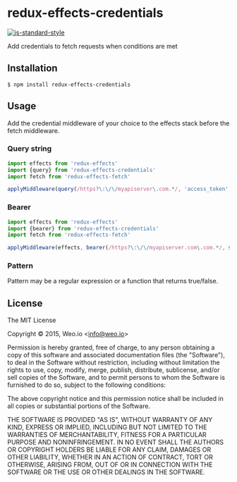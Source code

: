 
# redux-effects-credentials

[![js-standard-style](https://img.shields.io/badge/code%20style-standard-brightgreen.svg?style=flat)](https://github.com/feross/standard)

Add credentials to fetch requests when conditions are met

## Installation

    $ npm install redux-effects-credentials

## Usage

Add the credential middleware of your choice to the effects stack before the fetch middleware.

### Query string

```javascript
import effects from 'redux-effects'
import {query} from 'redux-effects-credentials'
import fetch from 'redux-effects-fetch'

applyMiddleware(query(/https?\:\/\/myapiserver\.com.*/, 'access_token', state => state.accessToken), fetch)(createStore)
```

### Bearer

```javascript
import effects from 'redux-effects'
import {bearer} from 'redux-effects-credentials'
import fetch from 'redux-effects-fetch'

applyMiddleware(effects, bearer(/https?\:\/\/myapiserver.com\.com.*/, state => state.accessToken), fetch))(createStore)
```

### Pattern

Pattern may be a regular expression or a function that returns true/false.

## License

The MIT License

Copyright &copy; 2015, Weo.io &lt;info@weo.io&gt;

Permission is hereby granted, free of charge, to any person obtaining a copy of this software and associated documentation files (the "Software"), to deal in the Software without restriction, including without limitation the rights to use, copy, modify, merge, publish, distribute, sublicense, and/or sell copies of the Software, and to permit persons to whom the Software is furnished to do so, subject to the following conditions:

The above copyright notice and this permission notice shall be included in all copies or substantial portions of the Software.

THE SOFTWARE IS PROVIDED "AS IS", WITHOUT WARRANTY OF ANY KIND, EXPRESS OR IMPLIED, INCLUDING BUT NOT LIMITED TO THE WARRANTIES OF MERCHANTABILITY, FITNESS FOR A PARTICULAR PURPOSE AND NONINFRINGEMENT. IN NO EVENT SHALL THE AUTHORS OR COPYRIGHT HOLDERS BE LIABLE FOR ANY CLAIM, DAMAGES OR OTHER LIABILITY, WHETHER IN AN ACTION OF CONTRACT, TORT OR OTHERWISE, ARISING FROM, OUT OF OR IN CONNECTION WITH THE SOFTWARE OR THE USE OR OTHER DEALINGS IN THE SOFTWARE.
